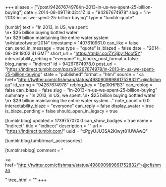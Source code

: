 +++
aliases = ["/post/94267674978/in-2013-in-us-we-spent-25-billion-buying"]
date = 2014-08-09T19:02:41Z
id = "94267674978"
slug = "in-2013-in-us-we-spent-25-billion-buying"
type = "tumblr-quote"

[tumblr]
text = "In 2013, in US, we spent:<br/>\n• $25 billion buying bottled water<br/>\n• $29 billion maintaining the entire water system<br/>\n#stateofwater2014"
timestamp = 1407610961.0
can_like = false
can_send_in_message = true
type = "quote"
is_blazed = false
date = "2014-08-09 19:02:41 GMT"
short_url = "https://tmblr.co/ZY3jby1Noof5Y"
interactability_reblog = "everyone"
is_blocks_post_format = false
blog_name = "indirect"
id = 94267674978.0
post_url = "https://indirect.tumblr.com/post/94267674978/in-2013-in-us-we-spent-25-billion-buying"
state = "published"
format = "html"
source = "<a href=\"http://twitter.com/cfishman/status/498090989861752832\">@cfishman</a>"
id_string = "94267674978"
reblog_key = "Dp0KHPB3"
can_reblog = false
can_blaze = false
slug = "in-2013-in-us-we-spent-25-billion-buying"
summary = "In 2013, in US, we spent: \n• $25 billion buying bottled water \n• $29 billion maintaining the entire water system..."
note_count = 0.0
interactability_blaze = "everyone"
can_reply = false
display_avatar = true
is_blaze_pending = false
should_open_in_legacy = true

[tumblr.blog]
updated = 1739757070.0
can_show_badges = true
name = "indirect"
title = "indirect"
description = ""
url = "https://indirect.tumblr.com/"
uuid = "t:PgyUJU3SA2Klwyt81UWAwQ"

[tumblr.blog.tumblrmart_accessories]

[tumblr.reblog]
comment = "<p><a href=\"http://twitter.com/cfishman/status/498090989861752832\">@cfishman</a></p>"
tree_html = ""
+++
